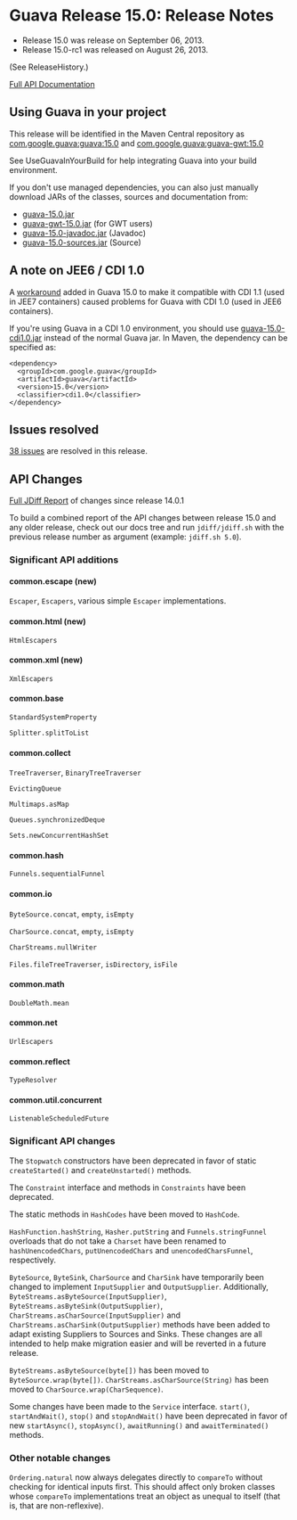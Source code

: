 # Guava Release 15.0: Release Notes #
  * Release 15.0 was release on September 06, 2013.
  * Release 15.0-rc1 was released on August 26, 2013.

(See ReleaseHistory.)

[Full API Documentation](http://docs.guava-libraries.googlecode.com/git-history/v15.0/javadoc/index.html)

## Using Guava in your project ##

This release will be identified in the Maven Central repository as [com.google.guava:guava:15.0](http://search.maven.org/#artifactdetails%7Ccom.google.guava%7Cguava%7C15.0%7Cbundle) and [com.google.guava:guava-gwt:15.0](http://search.maven.org/#artifactdetails%7Ccom.google.guava%7Cguava-gwt%7C15.0%7Cbundle)

See UseGuavaInYourBuild for help integrating Guava into your build environment.

If you don't use managed dependencies, you can also just manually download JARs of the classes, sources and documentation from:

  * [guava-15.0.jar](http://search.maven.org/remotecontent?filepath=com/google/guava/guava/15.0/guava-15.0.jar)
  * [guava-gwt-15.0.jar](http://search.maven.org/remotecontent?filepath=com/google/guava/guava-gwt/15.0/guava-gwt-15.0.jar) (for GWT users)
  * [guava-15.0-javadoc.jar](http://search.maven.org/remotecontent?filepath=com/google/guava/guava/15.0/guava-15.0-javadoc.jar) (Javadoc)
  * [guava-15.0-sources.jar](http://search.maven.org/remotecontent?filepath=com/google/guava/guava/15.0/guava-15.0-sources.jar) (Source)

## A note on JEE6 / CDI 1.0 ##

A [workaround](https://code.google.com/p/guava-libraries/issues/detail?id=1433) added in Guava 15.0 to make it compatible with CDI 1.1 (used in JEE7 containers) caused problems for Guava with CDI 1.0 (used in JEE6 containers).

If you're using Guava in a CDI 1.0 environment, you should use [guava-15.0-cdi1.0.jar](http://central.maven.org/maven2/com/google/guava/guava/15.0/guava-15.0-cdi1.0.jar) instead of the normal Guava jar. In Maven, the dependency can be specified as:

```
<dependency>
  <groupId>com.google.guava</groupId>
  <artifactId>guava</artifactId>
  <version>15.0</version>
  <classifier>cdi1.0</classifier>
</dependency>
```

## Issues resolved ##

[38 issues](http://code.google.com/p/guava-libraries/issues/list?can=1&q=milestone%3DRelease15+status%3DFixed&sort=id+-owner&colspec=ID+Type+Status+Milestone+Summary&nobtn=Update) are resolved in this release.

## API Changes ##

[Full JDiff Report](http://docs.guava-libraries.googlecode.com/git-history/v15.0/jdiff/changes.html) of changes since release 14.0.1

To build a combined report of the API changes between release 15.0 and any older release, check out our docs tree and run `jdiff/jdiff.sh` with the previous release number as argument (example: `jdiff.sh 5.0`).

### Significant API additions ###

#### common.escape (new) ####

`Escaper`, `Escapers`, various simple `Escaper` implementations.

#### common.html (new) ####

`HtmlEscapers`

#### common.xml (new) ####

`XmlEscapers`

#### common.base ####

`StandardSystemProperty`

`Splitter.splitToList`

#### common.collect ####
`TreeTraverser`, `BinaryTreeTraverser`

`EvictingQueue`

`Multimaps.asMap`

`Queues.synchronizedDeque`

`Sets.newConcurrentHashSet`

#### common.hash ####

`Funnels.sequentialFunnel`

#### common.io ####

`ByteSource.concat`, `empty`, `isEmpty`

`CharSource.concat`, `empty`, `isEmpty`

`CharStreams.nullWriter`

`Files.fileTreeTraverser`, `isDirectory`, `isFile`

#### common.math ####

`DoubleMath.mean`

#### common.net ####
`UrlEscapers`

#### common.reflect ####
`TypeResolver`

#### common.util.concurrent ####
`ListenableScheduledFuture`

### Significant API changes ###

The `Stopwatch` constructors have been deprecated in favor of static `createStarted()` and `createUnstarted()` methods.

The `Constraint` interface and methods in `Constraints` have been deprecated.

The static methods in `HashCodes` have been moved to `HashCode`.

`HashFunction.hashString`, `Hasher.putString` and `Funnels.stringFunnel` overloads that do not take a `Charset` have been renamed to `hashUnencodedChars`, `putUnencodedChars` and `unencodedCharsFunnel`, respectively.

`ByteSource`, `ByteSink`, `CharSource` and `CharSink` have temporarily been changed to implement `InputSupplier` and `OutputSupplier`. Additionally, `ByteStreams.asByteSource(InputSupplier)`, `ByteStreams.asByteSink(OutputSupplier)`, `CharStreams.asCharSource(InputSupplier)` and `CharStreams.asCharSink(OutputSupplier)` methods have been added to adapt existing Suppliers to Sources and Sinks. These changes are all intended to help make migration easier and will be reverted in a future release.

`ByteStreams.asByteSource(byte[])` has been moved to `ByteSource.wrap(byte[])`. `CharStreams.asCharSource(String)` has been moved to `CharSource.wrap(CharSequence)`.

Some changes have been made to the `Service` interface. `start()`, `startAndWait()`, `stop()` and `stopAndWait()` have been deprecated in favor of new `startAsync()`, `stopAsync()`, `awaitRunning()` and `awaitTerminated()` methods.

### Other notable changes ###

`Ordering.natural` now always delegates directly to `compareTo` without checking for identical inputs first. This should affect only broken classes whose `compareTo` implementations treat an object as unequal to itself (that is, that are non-reflexive).